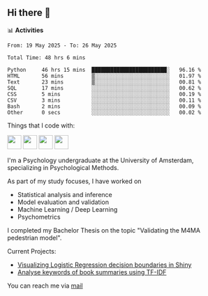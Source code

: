 ## Hi there 👋

📊 **Activities**
<!--START_SECTION:waka-->

```txt, python, markdown, r
From: 19 May 2025 - To: 26 May 2025

Total Time: 48 hrs 6 mins

Python     46 hrs 15 mins  ████████████████████████░   96.16 %
HTML       56 mins         ▒░░░░░░░░░░░░░░░░░░░░░░░░   01.97 %
Text       23 mins         ▒░░░░░░░░░░░░░░░░░░░░░░░░   00.81 %
SQL        17 mins         ░░░░░░░░░░░░░░░░░░░░░░░░░   00.62 %
CSS        5 mins          ░░░░░░░░░░░░░░░░░░░░░░░░░   00.19 %
CSV        3 mins          ░░░░░░░░░░░░░░░░░░░░░░░░░   00.11 %
Bash       2 mins          ░░░░░░░░░░░░░░░░░░░░░░░░░   00.09 %
Other      0 secs          ░░░░░░░░░░░░░░░░░░░░░░░░░   00.02 %
```

<!--END_SECTION:waka-->

Things that I code with:
<p>
  <img height="32" width="32" src="https://cdn.simpleicons.org/python/white"/>
  <img height="32" width="32" src="https://cdn.simpleicons.org/R/white"/>
  <img height="32" width="32" src="https://cdn.simpleicons.org/vim/white"/>
  <img height="32" width="32" src="https://cdn.simpleicons.org/linux/white"/>
</p>

I'm a Psychology undergraduate at the University of Amsterdam, specializing in Psychological Methods.

As part of my study focuses, I have worked on
- Statistical analysis and inference
- Model evaluation and validation
- Machine Learning / Deep Learning
- Psychometrics

I completed my Bachelor Thesis on the topic "Validating the M4MA pedestrian model".

Current Projects:
- [Visualizing Logistic Regression decision boundaries in Shiny](https://github.com/coopa33/Logistic-Regression-Boundary-Visualizer)
- [Analyse keywords of book summaries using TF-IDF](https://github.com/coopa33/Book-Keywords-Analysis)

You can reach me via [mail](dan.yu.h97@gmail.com) 




<!--
**coopa33/coopa33** is a ✨ _special_ ✨ repository because its `README.md` (this file) appears on your GitHub profile.

Here are some ideas to get you started:

- 🔭 I’m currently working on ...
- 🌱 I’m currently learning ...
- 👯 I’m looking to collaborate on ...
- 🤔 I’m looking for help with ...
- 💬 Ask me about ...
- 📫 How to reach me: ...
- 😄 Pronouns: ...
- ⚡ Fun fact: ...
-->
